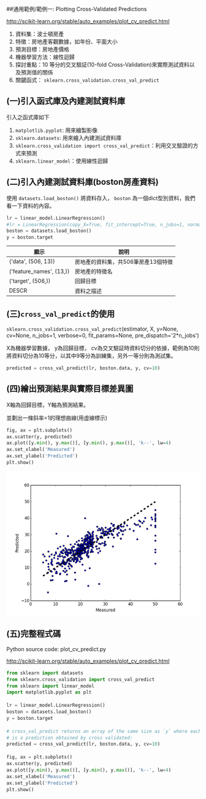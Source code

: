##通用範例/範例一: Plotting Cross-Validated Predictions

http://scikit-learn.org/stable/auto_examples/plot_cv_predict.html

1. 資料集：波士頓房產
2. 特徵：房地產客觀數據，如年份、平面大小
3. 預測目標：房地產價格
4. 機器學習方法：線性迴歸
5. 探討重點：10 等分的交叉驗証(10-fold Cross-Validation)來實際測試資料以及預測值的關係
6. 關鍵函式： `sklearn.cross_validation.cross_val_predict`

## (一)引入函式庫及內建測試資料庫

引入之函式庫如下

1. `matplotlib.pyplot`: 用來繪製影像
2. `sklearn.datasets`: 用來繪入內建測試資料庫
3. `sklearn.cross_validation import cross_val_predict`：利用交叉驗證的方式來預測
4. `sklearn.linear_model`：使用線性迴歸



## (二)引入內建測試資料庫(boston房產資料)
使用 `datasets.load_boston()` 將資料存入， `boston` 為一個dict型別資料，我們看一下資料的內容。

```python
lr = linear_model.LinearRegression()
#lr = LinearRegression(copy_X=True, fit_intercept=True, n_jobs=1, normalize=False)
boston = datasets.load_boston()
y = boston.target
```

| 顯示 | 說明 |
| -- | -- |
| ('data', (506, 13))| 房地產的資料集，共506筆房產13個特徵 |
| ('feature_names', (13,)) | 房地產的特徵名 |
| ('target', (506,)) | 回歸目標 |
| DESCR | 資料之描述 |



## (三)`cross_val_predict`的使用

`sklearn.cross_validation.cross_val_predict`(estimator, X, y=None, cv=None, n_jobs=1, verbose=0, fit_params=None, pre_dispatch='2*n_jobs')

X為機器學習數據，
y為回歸目標，
cv為交叉驗証時資料切分的依據，範例為10則將資料切分為10等分，以其中9等分為訓練集，另外一等分則為測試集。
```python
predicted = cross_val_predict(lr, boston.data, y, cv=10)
```

## (四)繪出預測結果與實際目標差異圖
X軸為回歸目標，Y軸為預測結果。

並劃出一條斜率=1的理想曲線(用虛線標示)
```python
fig, ax = plt.subplots()
ax.scatter(y, predicted)
ax.plot([y.min(), y.max()], [y.min(), y.max()], 'k--', lw=4)
ax.set_xlabel('Measured')
ax.set_ylabel('Predicted')
plt.show()
```
![](images/cv_predict_figure_1.png)


## (五)完整程式碼
Python source code: plot_cv_predict.py

http://scikit-learn.org/stable/auto_examples/plot_cv_predict.html
```python
from sklearn import datasets
from sklearn.cross_validation import cross_val_predict
from sklearn import linear_model
import matplotlib.pyplot as plt

lr = linear_model.LinearRegression()
boston = datasets.load_boston()
y = boston.target

# cross_val_predict returns an array of the same size as `y` where each entry
# is a prediction obtained by cross validated:
predicted = cross_val_predict(lr, boston.data, y, cv=10)

fig, ax = plt.subplots()
ax.scatter(y, predicted)
ax.plot([y.min(), y.max()], [y.min(), y.max()], 'k--', lw=4)
ax.set_xlabel('Measured')
ax.set_ylabel('Predicted')
plt.show()
```
